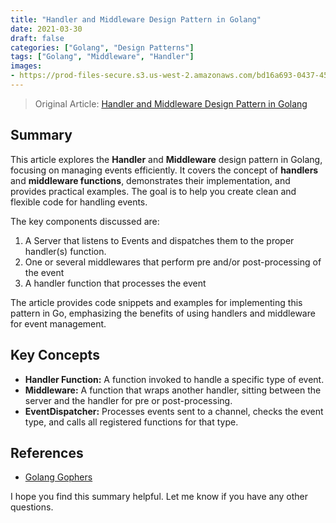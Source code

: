 ```yaml
---
title: "Handler and Middleware Design Pattern in Golang"
date: 2021-03-30
draft: false
categories: ["Golang", "Design Patterns"]
tags: ["Golang", "Middleware", "Handler"]
images:
- https://prod-files-secure.s3.us-west-2.amazonaws.com/bd16a693-0437-45a1-9aec-255351a830a8/fab872c6-91f9-4f69-af51-b336b91b1dbb/1Cj9IpxiMkFFcu0lz9sQ66Q.png
---
```


> Original Article: [Handler and Middleware Design Pattern in Golang](https://medium.com/codex/handler-and-middleware-design-pattern-in-golang-de23ec452fce)

## Summary

This article explores the **Handler** and **Middleware** design pattern in Golang, focusing on managing events efficiently. It covers the concept of **handlers** and **middleware functions**, demonstrates their implementation, and provides practical examples. The goal is to help you create clean and flexible code for handling events.

The key components discussed are:

1.  A Server that listens to Events and dispatches them to the proper handler(s) function.
2.  One or several middlewares that perform pre and/or post-processing of the event
3.  A handler function that processes the event

The article provides code snippets and examples for implementing this pattern in Go, emphasizing the benefits of using handlers and middleware for event management.

## Key Concepts

*   **Handler Function:** A function invoked to handle a specific type of event.
*   **Middleware:** A function that wraps another handler, sitting between the server and the handler for pre or post-processing.
*   **EventDispatcher:** Processes events sent to a channel, checks the event type, and calls all registered functions for that type.

## References

*   [Golang Gophers](https://github.com/egonelbre/gophers)

I hope you find this summary helpful. Let me know if you have any other questions.
